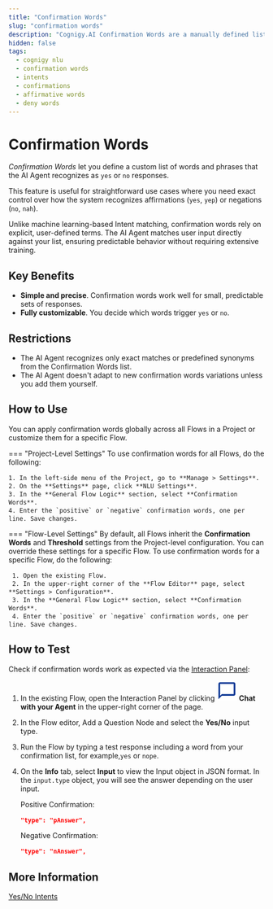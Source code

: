 ```yaml
---
title: "Confirmation Words"
slug: "confirmation words"
description: "Cognigy.AI Confirmation Words are a manually defined list of words and phrases that the AI Agent recognizes as `yes` or `no` responses."
hidden: false
tags:
  - cognigy nlu
  - confirmation words
  - intents
  - confirmations
  - affirmative words
  - deny words
---
```


# Confirmation Words

_Confirmation Words_ let you define a custom list of words and phrases that the AI Agent recognizes as `yes` or `no` responses.

This feature is useful for straightforward use cases where you need exact control over how the system recognizes affirmations
(`yes`, `yep`) or negations (`no`, `nah`).

Unlike machine learning-based Intent matching, confirmation words rely on explicit, user-defined terms.
The AI Agent matches user input directly against your list, ensuring predictable behavior without requiring extensive training.

## Key Benefits

- **Simple and precise**. Confirmation words work well for small, predictable sets of responses.
- **Fully customizable**. You decide which words trigger `yes` or `no`.

## Restrictions

- The AI Agent recognizes only exact matches or predefined synonyms from the Confirmation Words list.
- The AI Agent doesn't adapt to new confirmation words variations unless you add them yourself.

## How to Use

You can apply confirmation words globally across all Flows in a Project or customize them for a specific Flow.

=== "Project-Level Settings"
    To use confirmation words for all Flows, do the following:

    1. In the left-side menu of the Project, go to **Manage > Settings**.
    2. On the **Settings** page, click **NLU Settings**.
    3. In the **General Flow Logic** section, select **Confirmation Words**.
    4. Enter the `positive` or `negative` confirmation words, one per line. Save changes.

=== "Flow-Level Settings"
    By default, all Flows inherit the **Confirmation Words** and **Threshold** settings from the Project-level configuration. You can override these settings for a specific Flow.
    To use confirmation words for a specific Flow, do the following:

     1. Open the existing Flow.
     2. In the upper-right corner of the **Flow Editor** page, select **Settings > Configuration**.
     3. In the **General Flow Logic** section, select **Confirmation Words**.
     4. Enter the `positive` or `negative` confirmation words, one per line. Save changes.

## How to Test

Check if confirmation words work as expected via the [Interaction Panel](../../../test/interaction-panel/overview.md):

1. In the existing Flow, open the Interaction Panel by clicking ![interaction-panel](../../../../_assets/icons/interaction-panel.svg) **Chat with your Agent** in the upper-right corner of the page.
2. In the Flow editor, Add a Question Node and select the **Yes/No** input type.
3. Run the Flow by typing a test response including a word from your confirmation list, for example,`yes` or `nope`.
4. On the **Info** tab, select **Input** to view the Input object in JSON format. In the `input.type` object, you will see the answer depending on the user input.
    
    Positive Confirmation:

    ```json
    "type": "pAnswer",
    ```

    Negative Confirmation:

    ```json
    "type": "nAnswer",
    ```

## More Information

[Yes/No Intents](yes-no-intents.md)